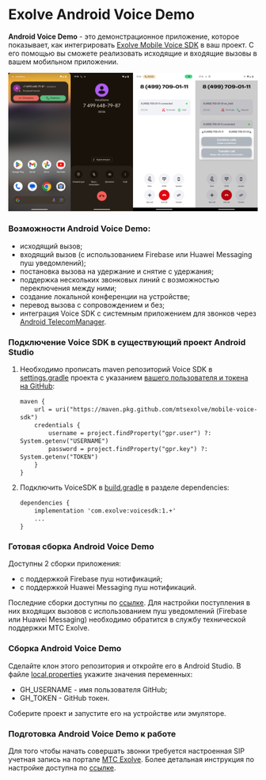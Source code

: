 ﻿# Exolve Android Voice Demo
**Android Voice Demo** - это демонстрационное приложение, которое показывает, как интегрировать [Exolve Mobile Voice SDK](https://docs.exolve.ru/docs/ru/mobile-sdk) в ваш проект. С его помощью вы сможете реализовать исходящие и входящие вызовы в вашем мобильном приложении.

![screens](.blob/voicedemo.jpg)

### Возможности Android Voice Demo:
- исходящий вызов;
- входящий вызов (с использованием Firebase или Huawei Messaging пуш уведомлений);
- постановка вызова на удержание и снятие с удержания;
- поддержка нескольких звонковых линий с возможностью переключения между ними;
- создание локальной конференции на устройстве;
- перевод вызова с сопровождением и без;
- интеграция Voice SDK с системным приложением для звонков через [Android TelecomManager](https://developer.android.com/reference/android/telecom/TelecomManager).

### Подключение Voice SDK в существующий проект Android Studio

1. Необходимо прописать maven репозиторий Voice SDK в [settings.gradle](settings.gradle) проекта с указанием [вашего пользователя и токена на GitHub](https://docs.github.com/en/packages/working-with-a-github-packages-registry/working-with-the-gradle-registry#using-a-published-package): 
    ```
    maven {
        url = uri("https://maven.pkg.github.com/mtsexolve/mobile-voice-sdk")
        credentials {
            username = project.findProperty("gpr.user") ?: System.getenv("USERNAME")
            password = project.findProperty("gpr.key") ?: System.getenv("TOKEN")
        }
    }
    ```

2. Подключить VoiceSDK в [build.gradle](./app/build.gradle) в разделе dependencies:
    ```
    dependencies {
        implementation 'com.exolve:voicesdk:1.+'
        ...
    }
    ```

### Готовая сборка Android Voice Demo
Доступны 2 сборки приложения:
- с поддержкой Firebase пуш нотификаций;
- с поддержкой Huawei Messaging пуш нотификаций.

Последние сборки доступны по [ссылке](https://github.com/mtsexolve/android-voice-demo/releases). Для настройки поступления в них входящих вызовов с использованием пуш уведомлений (Firebase или Huawei Messaging) необходимо обратится в службу технической поддержки МТС Exolve.

### Сборка Android Voice Demo 
Сделайте клон этого репозитория и откройте его в Android Studio.
В файле [local.properties](./local.properties) укажите значения переменных:
- GH_USERNAME - имя пользователя GitHub;
- GH_TOKEN - GitHub токен.

Соберите проект и запустите его на устройстве или эмуляторе.

### Подготовка Android Voice Demo к работе
Для того чтобы начать совершать звонки требуется настроенная SIP учетная запись на портале [МТС Exolve](https://dev.exolve.ru). Более детальная инструкция по настройке доступна по [ссылке](https://community.exolve.ru/faq/kak-podklyuchit-sip-mts-exolve).
